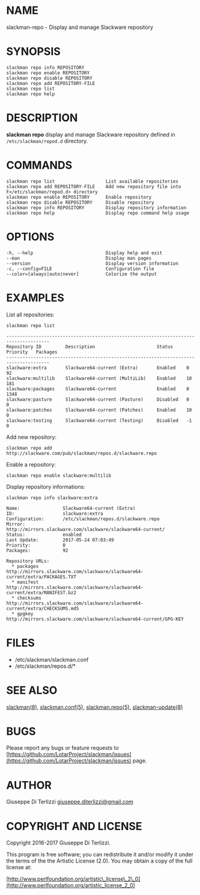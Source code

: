 # NAME

slackman-repo - Display and manage Slackware repository

# SYNOPSIS

    slackman repo info REPOSITORY
    slackman repo enable REPOSITORY
    slackman repo disable REPOSITORY
    slackman repo add REPOSITORY-FILE
    slackman repo list
    slackman repo help

# DESCRIPTION

**slackman repo** display and manage Slackware repository defined in `/etc/slackman/repod.d`
directory.

# COMMANDS

    slackman repo list                   List available repositories
    slackman repo add REPOSITORY-FILE    Add new repository file into F</etc/slackman/repod.d> directory
    slackman repo enable REPOSITORY      Enable repository
    slackman repo disable REPOSITORY     Disable repository
    slackman repo info REPOSITORY        Display repository information
    slackman repo help                   Display repo command help usage

# OPTIONS

    -h, --help                           Display help and exit
    --man                                Display man pages
    --version                            Display version information
    -c, --config=FILE                    Configuration file
    --color=[always|auto|never]          Colorize the output

# EXAMPLES

List all repositories:

    slackman repo list

    --------------------------------------------------------------------------------------
    Repository ID         Description                       Status     Priority   Packages
    --------------------------------------------------------------------------------------
    slackware:extra       Slackware64-current (Extra)       Enabled    0          92
    slackware:multilib    Slackware64-current (MultiLib)    Enabled    10         181
    slackware:packages    Slackware64-current               Enabled    0          1348
    slackware:pasture     Slackware64-current (Pasture)     Disabled   0          0
    slackware:patches     Slackware64-current (Patches)     Enabled    10         0
    slackware:testing     Slackware64-current (Testing)     Disabled   -1         0

Add new repository:

    slackman repo add http://slackware.com/pub/slackman/repos.d/slackware.repo

Enable a repository:

    slackman repo enable slackware:multilib

Display repository informations:

    slackman repo info slackware:extra

    Name:                Slackware64-current (Extra)
    ID:                  slackware:extra
    Configuration:       /etc/slackman/repos.d/slackware.repo
    Mirror:              http://mirrors.slackware.com/slackware/slackware64-current/
    Status:              enabled
    Last Update:         2017-05-24 07:03:49
    Priority:            0
    Packages:            92
    
    Repository URLs:
      * packages         http://mirrors.slackware.com/slackware/slackware64-current/extra/PACKAGES.TXT
      * manifest         http://mirrors.slackware.com/slackware/slackware64-current/extra/MANIFEST.bz2
      * checksums        http://mirrors.slackware.com/slackware/slackware64-current/extra/CHECKSUMS.md5
      * gpgkey           http://mirrors.slackware.com/slackware/slackware64-current/GPG-KEY

# FILES

- /etc/slackman/slackman.conf
- /etc/slackman/repos.d/\*

# SEE ALSO

[slackman(8)](../8/slackman), [slackman.conf(5)](../5/slackman.conf), [slackman.repo(5)](../5/slackman.repo), [slackman-update(8)](../8/slackman-update)

# BUGS

Please report any bugs or feature requests to 
[https://github.com/LotarProject/slackman/issues](https://github.com/LotarProject/slackman/issues) page.

# AUTHOR

Giuseppe Di Terlizzi <giuseppe.diterlizzi@gmail.com>

# COPYRIGHT AND LICENSE

Copyright 2016-2017 Giuseppe Di Terlizzi.

This program is free software; you can redistribute it and/or modify it
under the terms of the the Artistic License (2.0). You may obtain a
copy of the full license at:

[http://www.perlfoundation.org/artistic\_license\_2\_0](http://www.perlfoundation.org/artistic_license_2_0)
